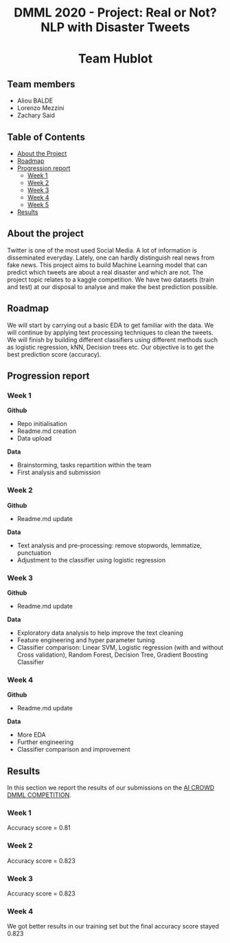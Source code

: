 <h1 align="center">DMML 2020 - Project: Real or Not? NLP with Disaster Tweets</h1>
<h1 align="center"> Team Hublot</h1>

## Team members

- Aliou BALDE
- Lorenzo Mezzini
- Zachary Said

<!-- TABLE OF CONTENTS -->
## Table of Contents

* [About the Project](#about-the-project)
* [Roadmap](#Roadmap)
* [Progression report](#Tasks)
  * [Week 1](#Week-1)
  * [Week 2](#Week-2)
  * [Week 3](#Week-3)
  * [Week 4](#Week-4)
  * [Week 5](#Week-5)
* [Results](#Results)



<!-- About the project-->
## About the project
Twitter is one of the most used Social Media. A lot of information is disseminated everyday. Lately, one can hardly distinguish real news from fake news. 
This project aims to build Machine Learning model that can predict which tweets are about a real disaster and which are not. 
The project topic relates to a kaggle competition. We have two datasets (train and test) at our disposal to analyse and make the best prediction possible.

<!-- Roadmap -->
## Roadmap
We will start by carrying out a basic EDA to get familiar with the data. We will continue by applying text processing techniques to clean the tweets. We will finish by building different classifiers using different methods such as logistic regression, kNN, Decision trees etc. 
Our objective is to get the best prediction score (accuracy). 
<!-- Progression report -->
## Progression report 

### Week 1

**Github** 
- Repo initialisation
- Readme.md creation
- Data upload

 **Data** 
- Brainstorming, tasks repartition within the team
- First analysis and submission

### Week 2

**Github**
- Readme.md update

 **Data** 
- Text analysis and pre-processing: remove stopwords, lemmatize, punctuation
- Adjustment to the classifier using logistic regression

### Week 3

**Github**
- Readme.md update

 **Data** 
- Exploratory data analysis to help improve the text cleaning
- Feature engineering and hyper parameter tuning
- Classifier comparison: Linear SVM, Logistic regression (with and without Cross validation), Random Forest, Decision Tree, Gradient Boosting Classifier

### Week 4

**Github**
- Readme.md update

 **Data** 
- More EDA
- Further engineering
- Classifier comparison and improvement

<!-- Results -->
## Results 
In this section we report the results of our submissions on the [AI CROWD DMML COMPETITION](https://www.aicrowd.com/challenges/final-project-of-the-data-mining-and-machine-learning-course/leaderboards).

### Week 1
Accuracy score =  0.81
### Week 2
Accuracy score =  0.823
### Week 3
Accuracy score =  0.823
### Week 4
We got better results in our training set but the final accuracy score stayed 0.823
